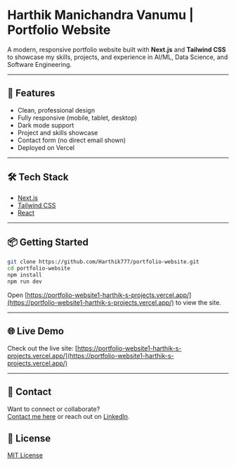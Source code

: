 # Harthik Manichandra Vanumu | Portfolio Website

A modern, responsive portfolio website built with **Next.js** and **Tailwind CSS** to showcase my skills, projects, and experience in AI/ML, Data Science, and Software Engineering.

---

## 🚀 Features

- Clean, professional design
- Fully responsive (mobile, tablet, desktop)
- Dark mode support
- Project and skills showcase
- Contact form (no direct email shown)
- Deployed on Vercel

---

## 🛠️ Tech Stack

- [Next.js](https://nextjs.org/)
- [Tailwind CSS](https://tailwindcss.com/)
- [React](https://react.dev/)

---

## 📦 Getting Started

```sh
git clone https://github.com/Harthik777/portfolio-website.git
cd portfolio-website
npm install
npm run dev
```

Open [https://portfolio-website1-harthik-s-projects.vercel.app/](https://portfolio-website1-harthik-s-projects.vercel.app/) to view the site.

---

## 🌐 Live Demo

Check out the live site: [https://portfolio-website1-harthik-s-projects.vercel.app/](https://portfolio-website1-harthik-s-projects.vercel.app/)

---

## 🤝 Contact

Want to connect or collaborate?  
[Contact me here](https://portfolio-website.vercel.app/contact) or reach out on [LinkedIn](https://www.linkedin.com/in/harthik-mv/).



## 📝 License

[MIT License](LICENSE)

